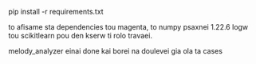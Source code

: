 pip install -r requirements.txt

to afisame sta dependencies tou magenta, to numpy psaxnei 1.22.6 logw tou scikitlearn pou den kserw ti rolo travaei. 

melody_analyzer einai done kai borei na doulevei gia ola ta cases